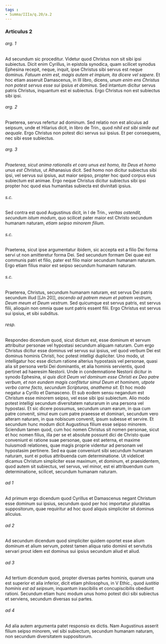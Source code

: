 ```yaml
---
tags : 
- Summa/IIIa/q.20/a.2
---
```


### Articulus 2

###### arg. 1
Ad secundum sic proceditur. Videtur quod Christus non sit sibi ipsi subiectus. Dicit enim Cyrillus, in epistola synodica, quam scilicet synodus Ephesina recepit, neque, inquit, ipse Christus sibi servus est neque dominus. *Fatuum enim est, magis autem et impium, ita dicere vel sapere*. Et hoc etiam asseruit Damascenus, in III libro, dicens, *unum enim ens Christus non potest servus esse sui ipsius et dominus*. Sed intantum dicitur servus patris Christus, inquantum est ei subiectus. Ergo Christus non est subiectus sibi ipsi.

###### arg. 2
Praeterea, servus refertur ad dominum. Sed relatio non est alicuius ad seipsum, unde et Hilarius dicit, in libro de Trin., quod *nihil est sibi simile aut aequale*. Ergo Christus non potest dici servus sui ipsius. Et per consequens, nec sibi esse subiectus.

###### arg. 3
*Praeterea, sicut anima rationalis et caro unus est homo, ita Deus et homo unus est Christus*, ut Athanasius dicit. Sed homo non dicitur subiectus sibi ipsi, vel servus sui ipsius, aut maior seipso, propter hoc quod corpus eius subiectum est animae. Ergo neque Christus dicitur subiectus sibi ipsi propter hoc quod eius humanitas subiecta est divinitati ipsius.

###### s.c.
Sed contra est quod Augustinus dicit, in I de Trin., *veritas ostendit, secundum istum modum*, quo scilicet pater maior est Christo secundum humanam naturam, *etiam seipso minorem filium*.

###### s.c.
Praeterea, sicut ipse argumentatur ibidem, sic accepta est a filio Dei forma servi ut non amitteretur forma Dei. Sed secundum formam Dei quae est communis patri et filio, pater est filio maior secundum humanam naturam. Ergo etiam filius maior est seipso secundum humanam naturam.

###### s.c.
Praeterea, Christus, secundum humanam naturam, est servus Dei patris secundum illud [[Jn 20]], *ascendo ad patrem meum et patrem vestrum, Deum meum et Deum vestrum*. Sed quicumque est servus patris, est servus filii, alioquin non omnia quae sunt patris essent filii. Ergo Christus est servus sui ipsius, et sibi subditus.

###### resp.
Respondeo dicendum quod, sicut dictum est, esse dominum et servum attribuitur personae vel hypostasi secundum aliquam naturam. Cum ergo Christus dicitur esse dominus vel servus sui ipsius, vel quod verbum Dei est dominus hominis Christi, hoc potest intelligi dupliciter. Uno modo, ut intelligatur hoc esse dictum ratione alterius hypostasis vel personae, quasi alia sit persona verbi Dei dominantis, et alia hominis servientis, quod pertinet ad haeresim Nestorii. Unde in condemnatione Nestorii dicitur in synodo Ephesina, *si quis dicit Deum vel dominum esse Christi ex Deo patre verbum, et non eundem magis confitetur simul Deum et hominem, utpote verbo carne facto, secundum Scripturas, anathema sit*. Et hoc modo negatur a Cyrillo et Damasceno. Et sub eodem sensu negandum est Christum esse minorem seipso, vel esse sibi ipsi subiectum. Alio modo potest intelligi secundum diversitatem naturarum in una persona vel hypostasi. Et sic dicere possumus, secundum unam earum, in qua cum patre convenit, simul eum cum patre praeesse et dominari, secundum vero alteram naturam, in qua nobiscum convenit, ipsum subesse et servire. Et secundum hunc modum dicit Augustinus filium esse seipso minorem. Sciendum tamen quod, cum hoc nomen Christus sit nomen personae, sicut et hoc nomen filius, illa per se et absolute possunt dici de Christo quae conveniunt ei ratione suae personae, quae est aeterna, et maxime huiusmodi relationes, quae magis proprie videntur ad personam vel hypostasim pertinere. Sed ea quae conveniunt sibi secundum humanam naturam, sunt ei potius attribuenda cum determinatione. Ut videlicet dicamus Christum simpliciter esse maximum, et dominum, et praesidentem, quod autem sit subiectus, vel servus, vel minor, est ei attribuendum cum determinatione, scilicet, secundum humanam naturam.

###### ad 1
Ad primum ergo dicendum quod Cyrillus et Damascenus negant Christum esse dominum sui ipsius, secundum quod per hoc importatur pluralitas suppositorum, quae requiritur ad hoc quod aliquis simpliciter sit dominus alicuius.

###### ad 2
Ad secundum dicendum quod simpliciter quidem oportet esse alium dominum et alium servum, potest tamen aliqua ratio dominii et servitutis servari prout idem est dominus sui ipsius secundum aliud et aliud.

###### ad 3
Ad tertium dicendum quod, propter diversas partes hominis, quarum una est superior et alia inferior, dicit etiam philosophus, in V Ethic., quod *iustitia hominis est ad seipsum*, inquantum irascibilis et concupiscibilis obediunt rationi. Secundum etiam hunc modum unus homo potest dici sibi subiectus et serviens, secundum diversas sui partes.

###### ad 4
Ad alia autem argumenta patet responsio ex dictis. Nam Augustinus asserit filium seipso minorem, vel sibi subiectum, secundum humanam naturam, non secundum diversitatem suppositorum.

